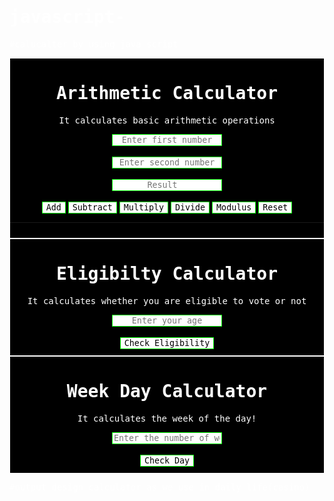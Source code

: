 # javascript-
#calucalter by using java script
<!DOCTYPE html>
<html lang="en">
<head>
<meta charset="UTF-8">
<meta http-equiv="X-UA-Compatible" content="IE=edge">
<meta name="viewport" content="width=device-width, initial-scale=1.0">
<link rel="icon" href="https://cdn2.iconfinder.com/data/icons/ios7-inspired-mac-icon-set/512/Calculator_512.png">
<title>Calculator</title>
<style>
body{
background-image: url(/hand-painted-watercolor-background-with-sky-clouds-shape_24972-1095.jpg.webp);
}
input{
background-color: rgb(255, 255, 255);
color: rgb(0, 0, 0);
font-family: monospace;
border: 1px solid lime;
text-align: center;
}
div{
background-color: black;
text-align: center;
border: 1px solid white;
padding-bottom: 10px;
}
h1{
color: white;
font-family: monospace;
}
p{
color: white;
font-family: monospace;
}

</style>
</head>
<body>
<div>
<h1 id="heading">Arithmetic Calculator</h1>
<p>It calculates basic arithmetic operations</p>
<form>
<input type="text" id="bt1" placeholder="Enter first number"><br><br>
<input type="text" id="bt2" placeholder="Enter second number"><br><br>
<input type="number" id="bt3" placeholder="Result"><br><br>
<input type="button" value="Add" id="bt4" onclick="addNum()">
<input type="button" value="Subtract" id="bt4" onclick="subNum()">
<input type="button" value="Multiply" id="bt5" onclick="mulNum()">
<input type="button" value="Divide" id="bt6" onclick="divNum()">
<input type="button" value="Modulus" id="bt7" onclick="modNum()">
<input type="reset">
<hr>

</form>
<script>
function addNum()
{let no1 = parseInt(document.getElementById('bt1').value);
let no2 = parseInt(document.getElementById('bt2').value);
let no3 = no1+no2;
document.getElementById('bt3').value = no3;
}

function subNum()
{let no1 = parseInt(document.getElementById('bt1').value);
let no2 = parseInt(document.getElementById('bt2').value);
let no3 = no1-no2;
document.getElementById('bt3').value = no3;
}

function mulNum()
{let no1 = parseInt(document.getElementById('bt1').value);
let no2 = parseInt(document.getElementById('bt2').value);
let no3 = no1*no2;
document.getElementById('bt3').value = no3;
}

function divNum()
{let no1 = parseInt(document.getElementById('bt1').value);
let no2 = parseInt(document.getElementById('bt2').value);
let no3 = no1/no2;
document.getElementById('bt3').value = no3;
}

function modNum()
{let no1 = parseInt(document.getElementById('bt1').value);
let no2 = parseInt(document.getElementById('bt2').value);
let no3 = no1%no2;
document.getElementById('bt3').value = no3;
}
function ageCheck(){
let x = document.getElementById('btage').value;
if(x>=18){
alert('Congratulations! You are eligible to vote')

}
else{
alert('Sorry you are ineligible to vote')
}


}
function day(){
let y = document.getElementById('week1'.value);
if(y=1){
document.getElementById('week-day-display').innerText='It is a Monday'
}
else if(y=2){
document.getElementById('week-day-display').innerText='It is a Tuesday'
}
else if(y=3){
document.getElementById('week-day-display').innerText='It is a Wednesday'
}
else if(y=4){
document.getElementById('week-day-display').innerText='It is a Thursday'
}
else if(y=5){
document.getElementById('week-day-display').innerText='It is a Friday'
}
else if(y=6){
document.getElementById('week-day-display').innerText='It is a Saturday'
}
else{
document.getElementById('week-day-display').innerText='It is a Sunday'
}

}



</script>
</div>

<div class="eligibility-calculator">
<h1>Eligibilty Calculator</h1>
<p>It calculates whether you are eligible to vote or not</p>
<input type="text" id="btage" placeholder="Enter your age"><br><br>
<input id="btage1"type="button" value="Check Eligibility" onclick="ageCheck()" >

</div>
<div>
<h1>Week Day Calculator</h1>
<p id="week-day-display">It calculates the week of the day!</p>
<input type="text" id="week1" placeholder="Enter the number of weekday"><br><br>
<input type="button" onclick="day()" value="Check Day">
</div>
</body>
</html>



#output
design calculator as we use in daily life(casino)
